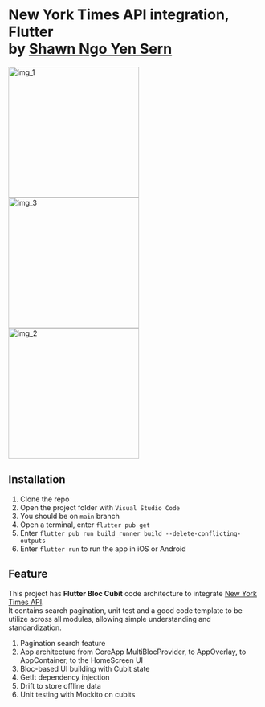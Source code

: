 # New York Times API integration, Flutter<br />by [Shawn Ngo Yen Sern](https://www.linkedin.com/in/ngo-yensern/?originalSubdomain=my)

<img width="260" alt="img_1" src="https://github.com/Ngoys/NYTimes-Flutter/assets/6831096/c5d92ebb-c744-4c06-9d62-ff05bb6291f6">
<img width="260" alt="img_3" src="https://github.com/Ngoys/NYTimes-Flutter/assets/6831096/6e60422e-3385-4d99-b74f-f9fd4ed070b0">
<img width="260" alt="img_2" src="https://github.com/Ngoys/NYTimes-Flutter/assets/6831096/00d6c270-5a2e-445e-a84a-0da452655e26">

## Installation

1. Clone the repo 
2. Open the project folder with `Visual Studio Code`
3. You should be on `main` branch
4. Open a terminal, enter `flutter pub get`
5. Enter `flutter pub run build_runner build --delete-conflicting-outputs` 
6. Enter `flutter run` to run the app in iOS or Android 

## Feature 

This project has **Flutter Bloc Cubit** code architecture to integrate [New York Times API](https://developer.nytimes.com/apis).<br />
It contains search pagination, unit test and a good code template to be utilize across all modules, allowing simple understanding and standardization. <br />

1. Pagination search feature
2. App architecture from CoreApp MultiBlocProvider, to AppOverlay, to AppContainer, to the HomeScreen UI 
3. Bloc-based UI building with Cubit state
4. GetIt dependency injection
5. Drift to store offline data
6. Unit testing  with Mockito on cubits
